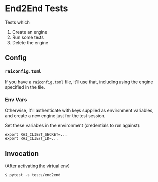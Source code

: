 # End2End Tests

Tests which

1. Create an engine
2. Run some tests
3. Delete the engine

## Config

### `raiconfig.toml`

If you have a `raiconfig.toml` file, it'll use that, including using the
engine specified in the file.

### Env Vars

Otherwise, it'll authenticate with keys supplied as environment variables,
and create a new engine just for the test session.

Set these variables in the environment (credentials to run against):

```
export RAI_CLIENT_SECRET=...
export RAI_CLIENT_ID=...
```

## Invocation

(After activating the virtual env)

```
$ pytest -s tests/end2end
```
